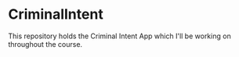 # CriminalIntent

This repository holds the Criminal Intent App which I'll be working on throughout the course. 

